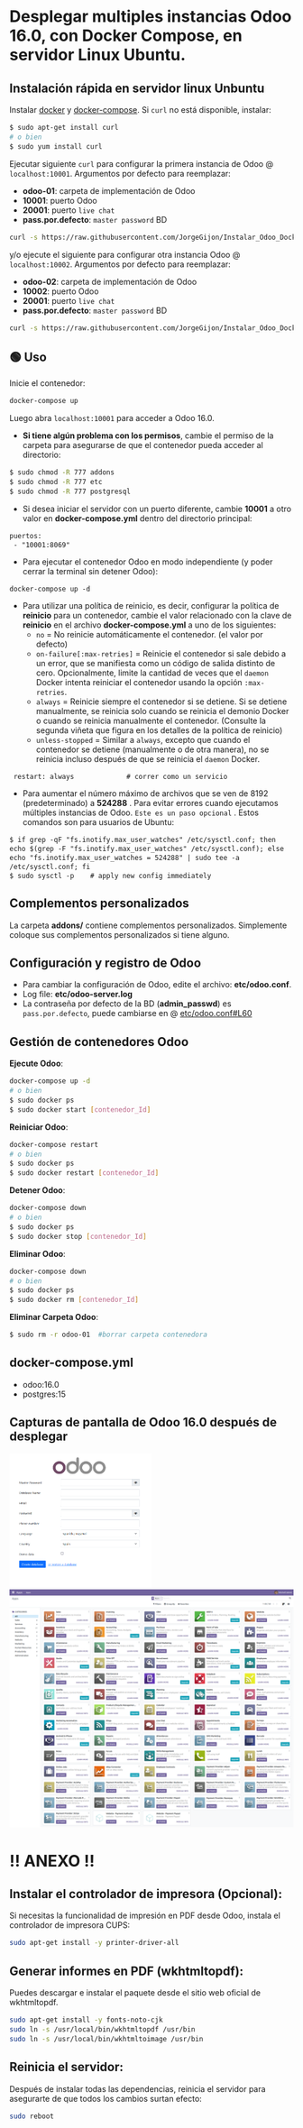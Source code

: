 # Desplegar multiples instancias Odoo 16.0, con Docker Compose, en servidor Linux Ubuntu.

## Instalación rápida en servidor linux Unbuntu

Instalar [docker](https://docs.docker.com/get-docker/) y [docker-compose](https://docs.docker.com/compose/install/).
Si `curl` no está disponible, instalar:
``` bash
$ sudo apt-get install curl
# o bien
$ sudo yum install curl
```
Ejecutar siguiente `curl` para configurar la primera instancia de Odoo @ `localhost:10001`. Argumentos por defecto para reemplazar:
* **odoo-01**: carpeta de implementación de Odoo
* **10001**:    puerto Odoo
* **20001**:    puerto `live chat`
* **pass.por.defecto**:    `master password` BD
``` bash
curl -s https://raw.githubusercontent.com/JorgeGijon/Instalar_Odoo_Docker_Compose/main/run.sh | sudo bash -s odoo-01 10001 20001 pass.por.defecto
```

y/o ejecute el siguiente para configurar otra instancia Odoo @ `localhost:10002`. Argumentos por defecto para reemplazar:
* **odoo-02**: carpeta de implementación de Odoo
* **10002**:    puerto Odoo
* **20001**:    puerto `live chat`
* **pass.por.defecto**:    `master password` BD
``` bash  run.sh
curl -s https://raw.githubusercontent.com/JorgeGijon/Instalar_Odoo_Docker_Compose/main/run.sh | sudo bash -s odoo-02 10002 20001 pass.por.defecto
```

## :green_circle: Uso

Inicie el contenedor:
``` sh
docker-compose up
```
Luego abra `localhost:10001` para acceder a Odoo 16.0.

- **Si tiene algún problema con los permisos**, cambie el permiso de la carpeta para asegurarse de que el contenedor pueda acceder al directorio:

``` sh
$ sudo chmod -R 777 addons
$ sudo chmod -R 777 etc
$ sudo chmod -R 777 postgresql
```

- Si desea iniciar el servidor con un puerto diferente, cambie **10001** a otro valor en **docker-compose.yml** dentro del directorio principal:

```
puertos:
 - "10001:8069"
```

- Para ejecutar el contenedor Odoo en modo independiente (y poder cerrar la terminal sin detener Odoo):

```
docker-compose up -d
```

- Para utilizar una política de reinicio, es decir, configurar la política de **reinicio** para un contenedor, cambie el valor relacionado con la clave de **reinicio** en el archivo **docker-compose.yml** a uno de los siguientes:
   - `no` =	No reinicie automáticamente el contenedor. (el valor por defecto)
   - `on-failure[:max-retries]` = Reinicie el contenedor si sale debido a un error, que se manifiesta como un código de salida distinto de cero. Opcionalmente, limite la cantidad de veces que el `daemon` Docker intenta reiniciar el contenedor usando la opción `:max-retries`.
  - `always` =	Reinicie siempre el contenedor si se detiene. Si se detiene manualmente, se reinicia solo cuando se reinicia el demonio Docker o cuando se reinicia manualmente el contenedor. (Consulte la segunda viñeta que figura en los detalles de la política de reinicio)
  - `unless-stopped`	= Similar a `always`, excepto que cuando el contenedor se detiene (manualmente o de otra manera), no se reinicia incluso después de que se reinicia el `daemon` Docker.
```
 restart: always             # correr como un servicio
```

- Para aumentar el número máximo de archivos que se ven de 8192 (predeterminado) a **524288** . Para evitar errores cuando ejecutamos múltiples instancias de Odoo. `Este es un paso opcional` . Estos comandos son para usuarios de Ubuntu:

```
$ if grep -qF "fs.inotify.max_user_watches" /etc/sysctl.conf; then echo $(grep -F "fs.inotify.max_user_watches" /etc/sysctl.conf); else echo "fs.inotify.max_user_watches = 524288" | sudo tee -a /etc/sysctl.conf; fi
$ sudo sysctl -p    # apply new config immediately
``` 

## Complementos personalizados

La carpeta **addons/** contiene complementos personalizados. Simplemente coloque sus complementos personalizados si tiene alguno.

## Configuración y registro de Odoo

* Para cambiar la configuración de Odoo, edite el archivo: **etc/odoo.conf**.
* Log file: **etc/odoo-server.log**
* La contraseña por defecto de la BD (**admin_passwd**) es `pass.por.defecto`, puede cambiarse en @ [etc/odoo.conf#L60](/etc/odoo.conf#L60)

## Gestión de contenedores Odoo

**Ejecute Odoo**:

``` bash
docker-compose up -d
# o bien
$ sudo docker ps
$ sudo docker start [contenedor_Id]
```

**Reiniciar Odoo**:
``` bash
docker-compose restart
# o bien
$ sudo docker ps
$ sudo docker restart [contenedor_Id]
```

**Detener Odoo**:
``` bash
docker-compose down
# o bien
$ sudo docker ps
$ sudo docker stop [contenedor_Id]
```

**Eliminar Odoo**:
``` bash
docker-compose down
# o bien
$ sudo docker ps
$ sudo docker rm [contenedor_Id]
```

**Eliminar Carpeta Odoo**:
``` bash
$ sudo rm -r odoo-01  #borrar carpeta contenedora
```

<!--
## Live chat

En [docker-compose.yml#L21](docker-compose.yml#L21), expusimos el puerto **20001** para chat.

Configuración [nginx](https://www.nginx.com/resources/wiki/start/topics/tutorials/install/) para activar la función de chat (en producción):

``` conf
#...
server {
    #...
    location /longpolling/ {
        proxy_pass http://0.0.0.0:20001/longpolling/;
    }
    #...
}
#...
```
-->

## docker-compose.yml

* odoo:16.0
* postgres:15

## Capturas de pantalla de Odoo 16.0 después de desplegar

<img src="screenshots/odoo-16-welcome-screenshot.png" width="50%" style="margin:0 auto 0 auto;">

<img src="screenshots/odoo-16-apps-screenshot.png" width="100%">

<!--
<img src="screenshots/odoo-16-sales-screen.png" width="100%">

<img src="screenshots/odoo-16-product-form.png" width="100%">
-->

# :bangbang: ANEXO :bangbang:

## Instalar el controlador de impresora (Opcional):
Si necesitas la funcionalidad de impresión en PDF desde Odoo, instala el controlador de impresora CUPS:
``` bash
sudo apt-get install -y printer-driver-all
``` 
## Generar informes en PDF (wkhtmltopdf):
Puedes descargar e instalar el paquete desde el sitio web oficial de wkhtmltopdf.
``` bash
sudo apt-get install -y fonts-noto-cjk
sudo ln -s /usr/local/bin/wkhtmltopdf /usr/bin
sudo ln -s /usr/local/bin/wkhtmltoimage /usr/bin
``` 
## Reinicia el servidor:
Después de instalar todas las dependencias, reinicia el servidor para asegurarte de que todos los cambios surtan efecto:
``` bash
sudo reboot
``` 